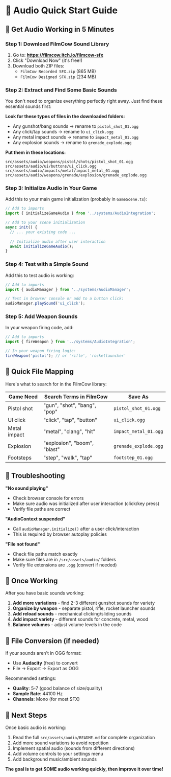 # 🎵 Audio Quick Start Guide

## 🚀 Get Audio Working in 5 Minutes

### Step 1: Download FilmCow Sound Library
1. Go to: **https://filmcow.itch.io/filmcow-sfx**
2. Click "Download Now" (it's free!)
3. Download both ZIP files:
   - `FilmCow Recorded SFX.zip` (865 MB)
   - `FilmCow Designed SFX.zip` (234 MB)

### Step 2: Extract and Find Some Basic Sounds
You don't need to organize everything perfectly right away. Just find these essential sounds first:

**Look for these types of files in the downloaded folders:**
- Any gunshot/bang sounds → rename to `pistol_shot_01.ogg`
- Any click/tap sounds → rename to `ui_click.ogg`
- Any metal impact sounds → rename to `impact_metal_01.ogg`
- Any explosion sounds → rename to `grenade_explode.ogg`

**Put them in these locations:**
```
src/assets/audio/weapons/pistol/shots/pistol_shot_01.ogg
src/assets/audio/ui/buttons/ui_click.ogg
src/assets/audio/impacts/metal/impact_metal_01.ogg
src/assets/audio/weapons/grenade/explosion/grenade_explode.ogg
```

### Step 3: Initialize Audio in Your Game
Add this to your main game initialization (probably in `GameScene.ts`):

```typescript
// Add to imports
import { initializeGameAudio } from '../systems/AudioIntegration';

// Add to your scene initialization
async init() {
  // ... your existing code ...
  
  // Initialize audio after user interaction
  await initializeGameAudio();
}
```

### Step 4: Test with a Simple Sound
Add this to test audio is working:

```typescript
// Add to imports
import { audioManager } from '../systems/AudioManager';

// Test in browser console or add to a button click:
audioManager.playSound('ui_click');
```

### Step 5: Add Weapon Sounds
In your weapon firing code, add:

```typescript
// Add to imports
import { fireWeapon } from '../systems/AudioIntegration';

// In your weapon firing logic:
fireWeapon('pistol'); // or 'rifle', 'rocketlauncher'
```

## 🎯 Quick File Mapping

Here's what to search for in the FilmCow library:

| Game Need | Search Terms in FilmCow | Save As |
|-----------|------------------------|---------|
| Pistol shot | "gun", "shot", "bang", "pop" | `pistol_shot_01.ogg` |
| UI click | "click", "tap", "button" | `ui_click.ogg` |
| Metal impact | "metal", "clang", "hit" | `impact_metal_01.ogg` |
| Explosion | "explosion", "boom", "blast" | `grenade_explode.ogg` |
| Footsteps | "step", "walk", "tap" | `footstep_01.ogg` |

## 🔧 Troubleshooting

**"No sound playing"**
- Check browser console for errors
- Make sure audio was initialized after user interaction (click/key press)
- Verify file paths are correct

**"AudioContext suspended"**
- Call `audioManager.initialize()` after a user click/interaction
- This is required by browser autoplay policies

**"File not found"**
- Check file paths match exactly
- Make sure files are in `/src/assets/audio/` folders
- Verify file extensions are `.ogg` (convert if needed)

## 🎉 Once Working

After you have basic sounds working:

1. **Add more variations** - find 2-3 different gunshot sounds for variety
2. **Organize by weapon** - separate pistol, rifle, rocket launcher sounds
3. **Add reload sounds** - mechanical clicking/sliding sounds
4. **Add impact variety** - different sounds for concrete, metal, wood
5. **Balance volumes** - adjust volume levels in the code

## 🎵 File Conversion (if needed)

If your sounds aren't in OGG format:
- Use **Audacity** (free) to convert
- File → Export → Export as OGG

Recommended settings:
- **Quality**: 5-7 (good balance of size/quality)
- **Sample Rate**: 44100 Hz
- **Channels**: Mono (for most SFX)

## 📝 Next Steps

Once basic audio is working:
1. Read the full `src/assets/audio/README.md` for complete organization
2. Add more sound variations to avoid repetition
3. Implement spatial audio (sounds from different directions)
4. Add volume controls to your settings menu
5. Add background music/ambient sounds

**The goal is to get SOME audio working quickly, then improve it over time!** 